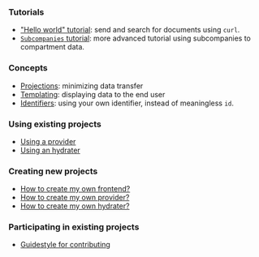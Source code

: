### Tutorials
* ["Hello world" tutorial](/guides/tutorials/hello-world.html): send and search for documents using `curl`.
* [`Subcompanies` tutorial](/guides/tutorials/subcompanies.html): more advanced tutorial using subcompanies to compartment data.

### Concepts
* [Projections](/guides/concepts/projection.html): minimizing data transfer
* [Templating](/guides/concepts/templating.html): displaying data to the end user
* [Identifiers](/guides/concepts/identifier.html): using your own identifier, instead of meaningless `id`.

### Using existing projects
* [Using a provider](/guides/using/provider.html)
* [Using an hydrater](/guides/using/hydrater.html)

### Creating new projects
* [How to create my own frontend?](/guides/creating/frontend.html)
* [How to create my own provider?](/guides/creating/provider.html)
* [How to create my own hydrater?](/guides/creating/hydrater.html)

### Participating in existing projects
* [Guidestyle for contributing](/contributing.html)


